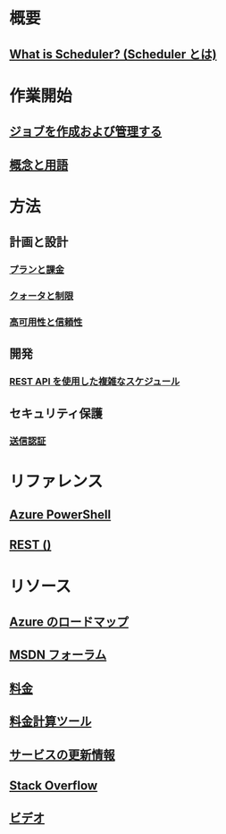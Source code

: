 

# 概要
## [What is Scheduler? (Scheduler とは)](scheduler-intro.md)

# 作業開始
## [ジョブを作成および管理する](scheduler-get-started-portal.md)
## [概念と用語](scheduler-concepts-terms.md)

# 方法
## 計画と設計
### [プランと課金](scheduler-plans-billing.md)
### [クォータと制限](scheduler-limits-defaults-errors.md)
### [高可用性と信頼性](scheduler-high-availability-reliability.md)

## 開発
### [REST API を使用した複雑なスケジュール](scheduler-advanced-complexity.md)


## セキュリティ保護
### [送信認証](scheduler-outbound-authentication.md)

# リファレンス
## [Azure PowerShell](/powershell/module/azurerm.scheduler)
## [REST ()](/rest/api/scheduler)

# リソース
## [Azure のロードマップ](https://azure.microsoft.com/roadmap/?category=monitoring-management)
## [MSDN フォーラム](https://social.msdn.microsoft.com/Forums/home?forum=azurescheduler)
## [料金](https://azure.microsoft.com/pricing/details/scheduler/)
## [料金計算ツール](https://azure.microsoft.com/pricing/calculator/)
## [サービスの更新情報](https://azure.microsoft.com/updates/?product=scheduler)
## [Stack Overflow](http://stackoverflow.com/questions/tagged/azure-scheduler)
## [ビデオ](https://azure.microsoft.com/documentation/videos/index/?services=scheduler)



